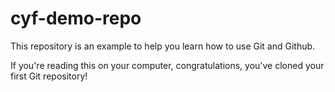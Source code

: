 # cyf-demo-repo

This repository is an example to help you learn how to use Git and Github.

If you're reading this on your computer, congratulations, you've cloned your first Git repository!
